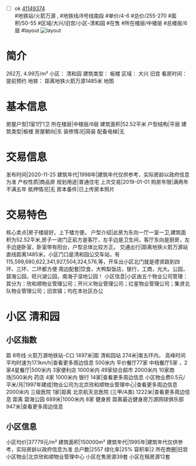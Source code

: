 - [ ] ok [41149374](https://bj.5i5j.com/ershoufang/41149374.html)  
 #地铁站/火箭万源 ,  #地铁线/8号线南段
#单价/4-6 #总价/255-270 #面积/50-55   #区域/大兴/旧宫/小区-清和园 #在售 #所在楼层/中楼层 #总楼层/6层 #layout 
![layout](http://image2a.5i5j.com/bdir/layout/269394.jpg_P5.jpg) 
# 简介 
 262万,  4.99万/m² 
小区： 清和园
建筑类型： 板楼
区域： 大兴 旧宫
看房时间： 提前预约
地铁： 距离地铁火箭万源1485米 地图
# 基本信息 
 房屋户型|1室1厅1卫
所在楼层|中楼层/6层
建筑面积|52.52平米
户型结构|平层
建筑类型|板楼
房屋朝向|东
装修情况|简装
配备电梯|无
# 交易信息 
 发布时间|2020-11-25
建筑年代|1998年|建筑年代仅供参考，实际房龄以政府信息为准
产权性质|商品房
规划用途|普通住宅
上次交易|2019-01-01
购房年限|满两年不满五年
抵押情况|无
房本备件|已上传房本照片
# 交易特色 
 核心卖点|房子楼层好，上下楼方便。
户型介绍|此房为东向一厅一室一卫,建筑面积为52.52平米,房子一进门正前方是客厅，左手边是卫生间，客厅东向是厨房，左手边是卧室，卧室带有阳台，户型总体比较方正。
交通出行|距离地铁火箭万源站直线距离1485米，小区门口是清和园公交车站，有115,599,680,622,341,927,504,324,576,等，开车出小区北门就是德贤路到四环、三环、二环都方便
周边配套|饮食，大鸭梨饭店，银行，工商，光大。公园，碧海公园，旺兴湖公园，南海子湿地公园！
小区信息|小区由五个物业公司管理：其分为：欣和顺物业管理公司；开兴义物业管理公司；红星物业管理公司；集贤北队物业管理公司；旧宫镇；均在本社区办公
# 小区 清和园
## 小区指数 
 距 8号线 火箭万源地铁站-C口 1497米|距 清和园站 274米|南五环内， 高峰时间平均时速为17.1km/h|查看更多周边信息
500米内 平价餐厅77家
中档餐厅5家 ，2家4星餐厅|500米内 3家便利店
1000米内 49家综合超市
2000米内 10家商场|500米内 药店 4家
1000米内 银行 14家|查看更多周边信息
小区物业费0.5元/平米/月|1997年建成|物业公司为北京欣和顺物业管理中心|查看更多周边信息
2000米内 三级医院 1家|距离 北京航天总医院 (三甲/A类) 1222米|查看更多周边信息
距离 碧海公园 689米|1000米内 8家 健身房
距离最近健身房万源网球俱乐部 947米|查看更多周边信息
## 小区信息 
 小区均价|37779元/m²
建筑面积|150000m²
建筑年代|1995年|建筑年代仅供参考，实际房龄以政府信息为准
总户数|2557
绿化率|25%
容积率|2
所在商圈|旧宫
小区物业|北京欣和顺物业管理中心
小区在售房源39套
小区在租房源12套
